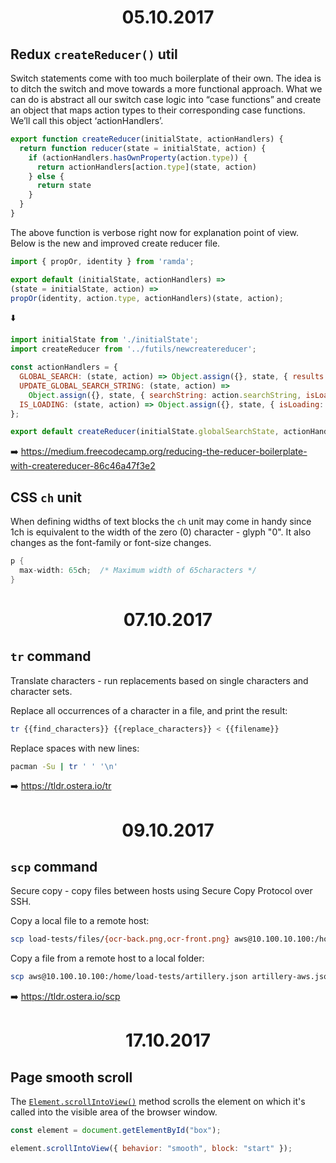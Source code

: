 <h1 align="center">05.10.2017</h1>

## Redux `createReducer()` util

Switch statements come with too much boilerplate of their own.
The idea is to ditch the switch and move towards a more functional approach.
What we can do is abstract all our switch case logic into “case functions” and create an object that maps action types to their corresponding case functions. We’ll call this object ‘actionHandlers’.

```js
export function createReducer(initialState, actionHandlers) {
  return function reducer(state = initialState, action) {
    if (actionHandlers.hasOwnProperty(action.type)) {
      return actionHandlers[action.type](state, action)
    } else {
      return state
    }
  }
}
```

The above function is verbose right now for explanation point of view. Below is the new and improved create reducer file.

```js
import { propOr, identity } from 'ramda';

export default (initialState, actionHandlers) =>
(state = initialState, action) =>
propOr(identity, action.type, actionHandlers)(state, action);
```

:arrow_down:

```js
import initialState from './initialState';
import createReducer from '../futils/newcreatereducer';

const actionHandlers = {
  GLOBAL_SEARCH: (state, action) => Object.assign({}, state, { results: action.results }),
  UPDATE_GLOBAL_SEARCH_STRING: (state, action) =>
    Object.assign({}, state, { searchString: action.searchString, isLoading: true }),
  IS_LOADING: (state, action) => Object.assign({}, state, { isLoading: action.bool })
};

export default createReducer(initialState.globalSearchState, actionHandlers);
```

:arrow_right: https://medium.freecodecamp.org/reducing-the-reducer-boilerplate-with-createreducer-86c46a47f3e2

## CSS `ch` unit

When defining widths of text blocks the `ch` unit may come in handy since 1ch is equivalent to the width of the zero (0) character - glyph "0". It also changes as the font-family or font-size changes.

```cs
p {
  max-width: 65ch;  /* Maximum width of 65characters */
}
```

<h1 align="center">07.10.2017</h1>

## `tr` command

Translate characters - run replacements based on single characters and character sets.

Replace all occurrences of a character in a file, and print the result:

```sh
tr {{find_characters}} {{replace_characters}} < {{filename}}
```

Replace spaces with new lines:

```sh
pacman -Su | tr ' ' '\n'
```

:arrow_right: https://tldr.ostera.io/tr

<h1 align="center">09.10.2017</h1>

## `scp` command

Secure copy - copy files between hosts using Secure Copy Protocol over SSH.

Copy a local file to a remote host:

```sh
scp load-tests/files/{ocr-back.png,ocr-front.png} aws@10.100.10.100:/home/load-tests/
```

Copy a file from a remote host to a local folder:

```sh
scp aws@10.100.10.100:/home/load-tests/artillery.json artillery-aws.json
```

:arrow_right: https://tldr.ostera.io/scp

<h1 align="center">17.10.2017</h1>

## Page smooth scroll

The [`Element.scrollIntoView()`](https://developer.mozilla.org/en-US/docs/Web/API/Element/scrollIntoView) method scrolls the element on which it's called into the visible area of the browser window.

```js
const element = document.getElementById("box");

element.scrollIntoView({ behavior: "smooth", block: "start" });
```

